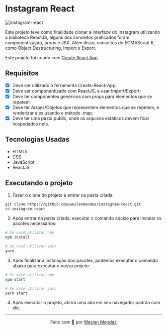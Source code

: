 # Instagram React

![instagram-react](https://user-images.githubusercontent.com/62858747/158065224-67c55fdb-90df-4cef-90b3-30ee5a968e2d.gif)

Este projeto teve como finalidade clonar a interface do Instagram utilizando a biblioteca ReactJS, alguns dos conceitos praticados foram componentização, props e JSX. Além disso, conceitos do ECMAScript 6, como Object Destructuring, Import e Export.

Este projeto foi criado com [Create React App](https://github.com/facebook/create-react-app).

## Requisitos

- [x] Deve ser utilizado a ferramenta Create-React-App;
- [x] Deve ser componentizado com ReactJS, e usar Import/Export;
- [x] Deve ter componentes genéricos com props para elementos que se repetem;
- [x] Deve ter Arrays/Objetos que representem elementos que se repetem, e renderizar eles usando o método .map;
- [x] Deve ter uma pasta public, onde os arquivos estáticos devem ficar hospedados nela.

## Tecnologias Usadas

- HTML5
- CSS
- JavaScript
- ReactJS

## Executando o projeto

1. Fazer o clone do projeto e entrar na pasta criada:

```bash
git clone https://github.com/weslenmendes/instagram-react.git
cd instagram-react
```

2. Após entrar na pasta criada, executar o comando abaixo para instalar os pacotes necessários:

```bash
# Se você utilizar npm
npm install

# Se você utilizar yarn
yarn
```

3. Após finalizar a instalação dos pacotes, podemos executar o comando abaixo para executar o nosso projeto:

```bash
# Se você utilizar npm
npm start

# Se você utilizar yarn
yarn start
```

4. Após executar o projeto, abrirá uma aba em seu navegador padrão com ele.

---

<p align="center">Feito com 💜 por <a href="https://github.com/weslenmendes">Weslen Mendes</a></p>
